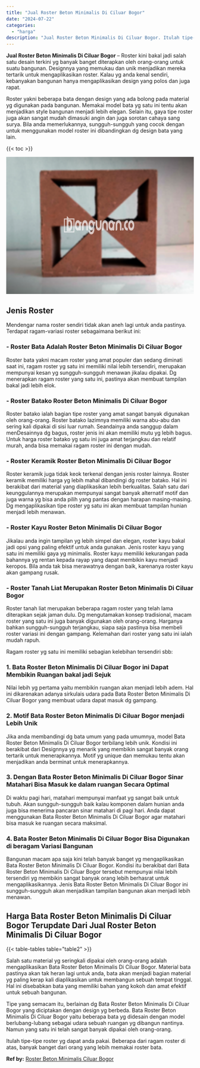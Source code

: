 ```yaml
---
title: "Jual Roster Beton Minimalis Di Ciluar Bogor"
date: "2024-07-22"
categories: 
  - "harga"
description: "Jual Roster Beton Minimalis Di Ciluar Bogor. Itulah tipe-tipe roster yg dapat anda pakai. Beberapa dari ragam roster di atas, banyak banget dari orang yang l..."
---
```


**Jual Roster Beton Minimalis Di Ciluar Bogor** – Roster kini bakal jadi salah satu desain terkini yg banyak banget diterapkan oleh orang-orang untuk suatu bangunan. Designnya yang memukau dan unik menjadikan mereka tertarik untuk mengaplikasikan roster. Kalau yg anda kenal sendiri, kebanyakan bangunan hanya mengaplikasikan design yang polos dan juga rapat.

Roster yakni beberapa bata dengan design yang ada bolong pada material yg digunakan pada bangunan. Memakai model bata yg satu ini tentu akan menjadikan style bangunan menjadi lebih elegan. Selain itu, gaya tipe roster juga akan sangat mudah dimasuki angin dan juga sorotan cahaya sang surya. Bila anda memerlukannya, sungguh-sungguh yang cocok dengan untuk menggunakan model roster ini dibandingkan dg design bata yang lain.

{{< toc >}}

![Jual Roster Beton Minimalis Di Ciluar Bogor](/images/bata-roster-minimalis-28.png)

## Jenis Roster

Mendengar nama roster sendiri tidak akan aneh lagi untuk anda pastinya. Terdapat ragam-variasi roster sebagaimana berikut ini:

### \- Roster Bata Adalah Roster Beton Minimalis Di Ciluar Bogor

Roster bata yakni macam roster yang amat populer dan sedang diminati saat ini, ragam roster yg satu ini memiliki nilai lebih tersendiri, merupakan mempunyai kesan yg sungguh-sungguh menawan jikalau dipakai. Dg menerapkan ragam roster yang satu ini, pastinya akan membuat tampilan bakal jadi lebih elok.

### \- Roster Batako Roster Beton Minimalis Di Ciluar Bogor

Roster batako ialah bagian tipe roster yang amat sangat banyak digunakan oleh orang-orang. Roster batako lazimnya memiliki warna abu-abu dan sering kali dipakai di sisi luar rumah. Seandainya anda sanggup dalam menDesainnya dg bagus, roster jenis ini akan memiliki mutu yg lebih bagus. Untuk harga roster batako yg satu ini juga amat terjangkau dan relatif murah, anda bisa memakai ragam roster ini dengan mudah.

### \- Roster Keramik Roster Beton Minimalis Di Ciluar Bogor

Roster keramik juga tidak keok terkenal dengan jenis roster lainnya. Roster keramik memiliki harga yg lebih mahal dibandingi dg roster batako. Hal ini berakibat dari material yang diaplikasikan lebih berkualitas. Salah satu dari keunggulannya merupakan mempunyai sangat banyak alternatif motif dan juga warna yg bisa anda pilih yang pantas dengan harapan masing-masing. Dg mengaplikasikan tipe roster yg satu ini akan membuat tampilan hunian menjadi lebih menawan.

### \- Roster Kayu Roster Beton Minimalis Di Ciluar Bogor

Jikalau anda ingin tampilan yg lebih simpel dan elegan, roster kayu bakal jadi opsi yang paling efektif untuk anda gunakan. Jenis roster kayu yang satu ini memiliki gaya yg minimalis. Roster kayu memiliki kekurangan pada bahannya yg rentan kepada rayap yang dapat membikin kayu menjadi keropos. Bila anda tak bisa merawatnya dengan baik, karenanya roster kayu akan gampang rusak.

### \- Roster Tanah Liat Merupakan Roster Beton Minimalis Di Ciluar Bogor

Roster tanah liat merupakan beberapa ragam roster yang telah lama diterapkan sejak jaman dulu. Dg mengutamakan konsep tradisional, macam roster yang satu ini juga banyak digunakan oleh orang-orang. Harganya bahkan sungguh-sungguh terjangkau, siapa saja pastinya bisa membeli roster variasi ini dengan gampang. Kelemahan dari roster yang satu ini ialah mudah rapuh.

Ragam roster yg satu ini memiliki sebagian kelebihan tersendiri sbb:

### 1\. Bata Roster Beton Minimalis Di Ciluar Bogor ini Dapat Membikin Ruangan bakal jadi Sejuk

Nilai lebih yg pertama yaitu membikin ruangan akan menjadi lebih adem. Hal ini dikarenakan adanya sirkulais udara pada Bata Roster Beton Minimalis Di Ciluar Bogor yang membuat udara dapat masuk dg gampang.

### 2\. Motif Bata Roster Beton Minimalis Di Ciluar Bogor menjadi Lebih Unik

Jika anda membandingi dg bata umum yang pada umumnya, model Bata Roster Beton Minimalis Di Ciluar Bogor terbilang lebih unik. Kondisi ini berakibat dari Designnya yg menarik yang membikin sangat banyak orang tertarik untuk menerapkannya. Motif yg unique dan memukau tentu akan menjadikan anda berminat untuk menerapkannya.

### 3\. Dengan Bata Roster Beton Minimalis Di Ciluar Bogor Sinar Matahari Bisa Masuk ke dalam ruangan Secara Optimal

Di waktu pagi hari, matahari mempunyai manfaat yg sangat baik untuk tubuh. Akan sungguh-sungguh baik kalau komponen dalam hunian anda juga bisa menerima pancaran sinar matahari di pagi hari. Anda dapat menggunakan Bata Roster Beton Minimalis Di Ciluar Bogor agar matahari bisa masuk ke ruangan secara maksimal.

### 4\. Bata Roster Beton Minimalis Di Ciluar Bogor Bisa Digunakan di beragam Variasi Bangunan

Bangunan macam apa saja kini telah banyak banget yg mengaplikasikan Bata Roster Beton Minimalis Di Ciluar Bogor. Kondisi itu berakibat dari Bata Roster Beton Minimalis Di Ciluar Bogor tersebut mempunyai nilai lebih tersendiri yg membikin sangat banyak orang lebih berhasrat untuk mengaplikasikannya. Jenis Bata Roster Beton Minimalis Di Ciluar Bogor ini sungguh-sungguh akan menjadikan tampilan bangunan akan menjadi lebih menawan.

## Harga Bata Roster Beton Minimalis Di Ciluar Bogor Terupdate Dari Jual Roster Beton Minimalis Di Ciluar Bogor

{{< table-tables table="table2" >}}

Salah satu material yg seringkali dipakai oleh orang-orang adalah mengaplikasikan Bata Roster Beton Minimalis Di Ciluar Bogor. Material bata pastinya akan tak heran lagi untuk anda, bata akan menjadi bagian material yg paling kerap kali diaplikasikan untuk membangun sebuah tempat tinggal. Hal ini disebabkan bata yang memiliki bahan yang kokoh dan amat efektif untuk sebuah bangunan.

Tipe yang semacam itu, berlainan dg Bata Roster Beton Minimalis Di Ciluar Bogor yang diciptakan dengan design yg berbeda. Bata Roster Beton Minimalis Di Ciluar Bogor yaitu beberapa bata yg didesain dengan model berlubang-lubang sebagai udara sebuah ruangan yg dibangun nantinya. Namun yang satu ini telah sangat banyak dipakai oleh orang-orang.

Itulah tipe-tipe roster yg dapat anda pakai. Beberapa dari ragam roster di atas, banyak banget dari orang yang lebih memakai roster bata.

**Ref by:** [Roster Beton Minimalis Ciluar Bogor](https://id.wikipedia.org/wiki/Roster)
